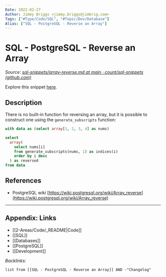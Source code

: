 ```yaml
---
Date: 2022-02-27
Author: Jimmy Briggs <jimmy.briggs@jimbrig.com>
Tags: ["#Type/Code/SQL", "#Topic/Dev/Database"]
Alias: ["SQL - PostgreSQL - Reverse an Array"]
---
```


# SQL - PostgreSQL - Reverse an Array

*Source: [sql-snippets/array-reverse.md at main · count/sql-snippets (github.com)](https://github.com/count/sql-snippets/blob/main/postgres/array-reverse.md)*

Explore this snippet [here](https://count.co/n/aDl6lXQKQdx?vm=e).

## Description
There is no built-in function for reversing an array, but it is possible to construct one using the `generate_subscripts` function:

```sql
with data as (select array[1, 2, 3, 4] as nums)

select
  array(
    select nums[i]
    from generate_subscripts(nums, 1) as indices(i)
    order by i desc
  ) as reversed
from data
```


## References

- PostgreSQL wiki [https://wiki.postgresql.org/wiki/Array_reverse](https://wiki.postgresql.org/wiki/Array_reverse)


***

## Appendix: Links

- [[2-Areas/Code/_README|Code]]
- [[SQL]]
- [[Databases]]
- [[PostgreSQL]]
- [[Development]]

*Backlinks:*

```dataview
list from [[SQL - PostgreSQL - Reverse an Array]] AND -"Changelog"
```